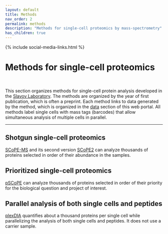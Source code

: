 ```yaml
---
layout: default
title: Methods
nav_order: 2
permalink: methods
description: "Methods for single-cell proteomics by mass-spectrometry"
has_children: true
---
```

{% include social-media-links.html %}

# Methods for single-cell proteomics

&nbsp;

This section organizes methods for single-cell protein analysis developed in the [Slavov Laboratory](https://slavovlab.net). The methods are organized by the year of first publication, which is often a preprint. Each method links to data generated by the method, which is organized in the [data](data) section of this web portal. All methods label single cells with mass tags (barcodes) that allow simultaneous analysis of multiple cells in parallel.   

------------

## Shotgun single-cell proteomics
[SCoPE-MS](SCoPE-MS) and its second version [SCoPE2](SCoPE2) can analyze thousands of proteins selected in order of their abundance in the samples.


## Prioritized single-cell proteomics
[pSCoPE](pSCoPE) can analyze thousands of proteins selected in order of their priority for the biological question and project of interest.


## Parallel analysis of both single cells and peptides
[plexDIA](plexDIA) quantifies about a thousand proteins per single cell while parallelizing the analysis of both single cells and peptides. It does not use a carrier sample.
